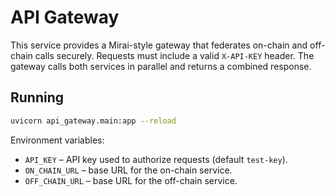 # API Gateway

This service provides a Mirai-style gateway that federates on-chain and off-chain calls securely. Requests must include a valid `X-API-KEY` header. The gateway calls both services in parallel and returns a combined response.

## Running

```bash
uvicorn api_gateway.main:app --reload
```

Environment variables:
- `API_KEY` – API key used to authorize requests (default `test-key`).
- `ON_CHAIN_URL` – base URL for the on-chain service.
- `OFF_CHAIN_URL` – base URL for the off-chain service.

